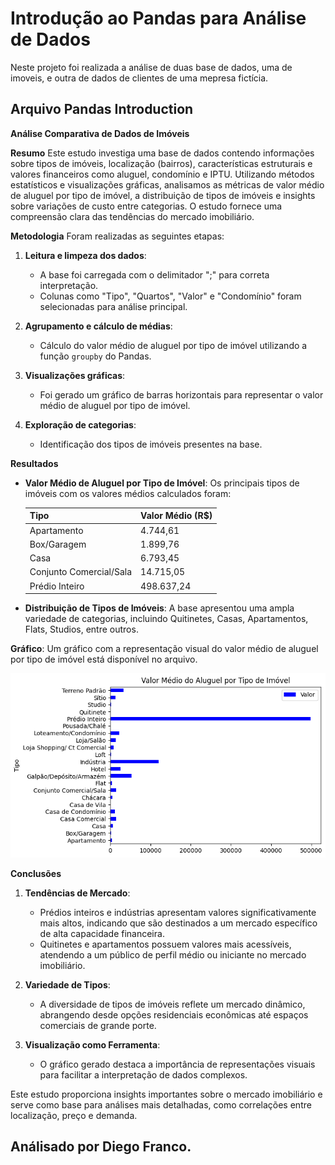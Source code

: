 # Introdução ao Pandas para Análise de Dados

Neste projeto foi realizada a análise de duas base de dados, uma de imoveis, e outra de dados de clientes de uma mepresa fictícia.

## Arquivo Pandas Introduction
**Análise Comparativa de Dados de Imóveis**

**Resumo**
Este estudo investiga uma base de dados contendo informações sobre tipos de imóveis, localização (bairros), características estruturais e valores financeiros como aluguel, condomínio e IPTU. Utilizando métodos estatísticos e visualizações gráficas, analisamos as métricas de valor médio de aluguel por tipo de imóvel, a distribuição de tipos de imóveis e insights sobre variações de custo entre categorias. O estudo fornece uma compreensão clara das tendências do mercado imobiliário.

**Metodologia**
Foram realizadas as seguintes etapas:

1. **Leitura e limpeza dos dados**:
   - A base foi carregada com o delimitador ";" para correta interpretação.
   - Colunas como "Tipo", "Quartos", "Valor" e "Condomínio" foram selecionadas para análise principal.

2. **Agrupamento e cálculo de médias**:
   - Cálculo do valor médio de aluguel por tipo de imóvel utilizando a função `groupby` do Pandas.

3. **Visualizações gráficas**:
   - Foi gerado um gráfico de barras horizontais para representar o valor médio de aluguel por tipo de imóvel.

4. **Exploração de categorias**:
   - Identificação dos tipos de imóveis presentes na base.

**Resultados**

- **Valor Médio de Aluguel por Tipo de Imóvel**:
  Os principais tipos de imóveis com os valores médios calculados foram:

  | Tipo                              | Valor Médio (R$) |
  |-----------------------------------|------------------|
  | Apartamento                      | 4.744,61         |
  | Box/Garagem                      | 1.899,76         |
  | Casa                             | 6.793,45         |
  | Conjunto Comercial/Sala          | 14.715,05        |
  | Prédio Inteiro                  | 498.637,24       |

- **Distribuição de Tipos de Imóveis**:
  A base apresentou uma ampla variedade de categorias, incluindo Quitinetes, Casas, Apartamentos, Flats, Studios, entre outros.


**Gráfico**:
  Um gráfico com a representação visual do valor médio de aluguel por tipo de imóvel está disponível no arquivo.

![Valor Médio de Aluguel](images/valor.png)

**Conclusões**

1. **Tendências de Mercado**:
   - Prédios inteiros e indústrias apresentam valores significativamente mais altos, indicando que são destinados a um mercado específico de alta capacidade financeira.
   - Quitinetes e apartamentos possuem valores mais acessíveis, atendendo a um público de perfil médio ou iniciante no mercado imobiliário.

2. **Variedade de Tipos**:
   - A diversidade de tipos de imóveis reflete um mercado dinâmico, abrangendo desde opções residenciais econômicas até espaços comerciais de grande porte.

3. **Visualização como Ferramenta**:
   - O gráfico gerado destaca a importância de representações visuais para facilitar a interpretação de dados complexos.

Este estudo proporciona insights importantes sobre o mercado imobiliário e serve como base para análises mais detalhadas, como correlações entre localização, preço e demanda.

## Análisado por Diego Franco.